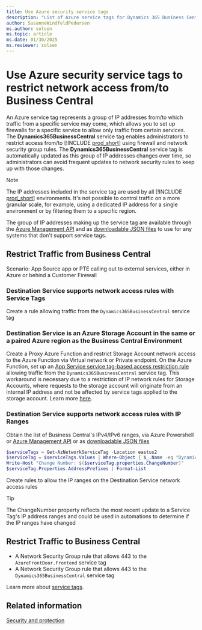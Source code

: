 ```yaml
---
title: Use Azure security service tags
description: "List of Azure service tags for Dynamics 365 Business Central"
author: SusanneWindfeldPedersen
ms.author: solsen
ms.topic: article
ms.date: 01/30/2025
ms.reviewer: solsen
---
```


# Use Azure security service tags to restrict network access from/to Business Central

An Azure service tag represents a group of IP addresses from/to which traffic from a specific service may come, which allows you to set up firewalls for a specific service to allow only traffic from certain services. The **Dynamics365BusinessCentral** service tag enables administrators to restrict access from/to [!INCLUDE [prod_short](../developer/includes/prod_short.md)] using firewall and network security group rules. The **Dynamics365BusinessCentral** service tag is automatically updated as this group of IP addresses changes over time, so administrators can avoid frequent updates to network security rules to keep up with those changes.

> [!NOTE]  
> The IP addresses included in the service tag are used by all [!INCLUDE [prod_short](../developer/includes/prod_short.md)] environments. It's not possible to control traffic on a more granular scale, for example, using a dedicated IP address for a single environment or by filtering them to a specific region.

The group of IP addresses making up the service tag are available through the [Azure Management API](/rest/api/virtualnetwork/service-tags/list?tabs=HTTP) and as [downloadable JSON files](/azure/virtual-network/service-tags-overview#discover-service-tags-by-using-downloadable-json-files) to use for any systems that don't support service tags.

## Restrict Traffic from Business Central
Scenario: App Source app or PTE calling out to external services, either in Azure or behind a Customer Firewall

### Destination Service supports network access rules with Service Tags
Create a rule allowing traffic from the `Dynamics365BusinessCentral` service tag

### Destination Service is an Azure Storage Account in the same or a paired Azure region as the Business Central Environment
Create a Proxy Azure Function and restrict Storage Account network access to the Azure Function via Virtual network or Private endpoint. On the Azure Function, set up an [App Service service tag-based access restriction rule](/azure/app-service/app-service-ip-restrictions) allowing traffic from the `Dynamics365BusinessCentral` service tag.
This workaround is necessary due to a restriction of IP network rules for Storage Accounts, where requests to the storage account will originate from an internal IP address and not be affected by service tags applied to the storage account. Learn more [here](/azure/storage/common/storage-network-security?tabs=azure-portal#grant-access-from-an-internet-ip-range).

### Destination Service supports network access rules with IP Ranges
Obtain the list of Business Central's IPv4/IPv6 ranges, via Azure Powershell or [Azure Management API](/rest/api/virtualnetwork/service-tags/list?tabs=HTTP) or as [downloadable JSON files](/azure/virtual-network/service-tags-overview#discover-service-tags-by-using-downloadable-json-files)
``` powershell
$serviceTags = Get-AzNetworkServiceTag -Location eastus2
$serviceTag = $serviceTags.Values | Where-Object { $_.Name -eq "Dynamics365BusinessCentral" }
Write-Host "Change Number: $($serviceTag.properties.ChangeNumber)"
$serviceTag.Properties.AddressPrefixes | Format-List
```
Create rules to allow the IP ranges on the Destination Service network access rules

> [!TIP]
> The ChangeNumber property reflects the most recent update to a Service Tag's IP address ranges and could be used in automations to determine if the IP ranges have changed

## Restrict Traffic to Business Central
- A Network Security Group rule that allows 443 to the `AzureFrontDoor.Frontend` service tag
- A Network Security Group rule that allows 443 to the `Dynamics365BusinessCentral` service tag

Learn more about [service tags](/azure/virtual-network/service-tags-overview).

## Related information

[Security and protection](Security-and-Protection.md)  
